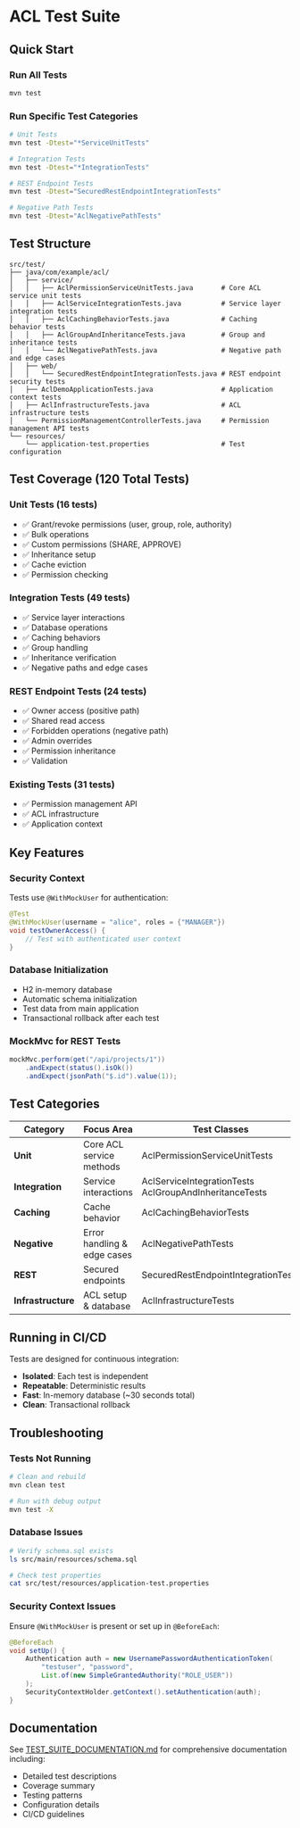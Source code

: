 # ACL Test Suite

## Quick Start

### Run All Tests
```bash
mvn test
```

### Run Specific Test Categories
```bash
# Unit Tests
mvn test -Dtest="*ServiceUnitTests"

# Integration Tests  
mvn test -Dtest="*IntegrationTests"

# REST Endpoint Tests
mvn test -Dtest="SecuredRestEndpointIntegrationTests"

# Negative Path Tests
mvn test -Dtest="AclNegativePathTests"
```

## Test Structure

```
src/test/
├── java/com/example/acl/
│   ├── service/
│   │   ├── AclPermissionServiceUnitTests.java       # Core ACL service unit tests
│   │   ├── AclServiceIntegrationTests.java          # Service layer integration tests
│   │   ├── AclCachingBehaviorTests.java             # Caching behavior tests
│   │   ├── AclGroupAndInheritanceTests.java         # Group and inheritance tests
│   │   └── AclNegativePathTests.java                # Negative path and edge cases
│   ├── web/
│   │   └── SecuredRestEndpointIntegrationTests.java # REST endpoint security tests
│   ├── AclDemoApplicationTests.java                 # Application context tests
│   ├── AclInfrastructureTests.java                  # ACL infrastructure tests
│   └── PermissionManagementControllerTests.java     # Permission management API tests
└── resources/
    └── application-test.properties                  # Test configuration
```

## Test Coverage (120 Total Tests)

### Unit Tests (16 tests)
- ✅ Grant/revoke permissions (user, group, role, authority)
- ✅ Bulk operations
- ✅ Custom permissions (SHARE, APPROVE)
- ✅ Inheritance setup
- ✅ Cache eviction
- ✅ Permission checking

### Integration Tests (49 tests)
- ✅ Service layer interactions
- ✅ Database operations
- ✅ Caching behaviors
- ✅ Group handling
- ✅ Inheritance verification
- ✅ Negative paths and edge cases

### REST Endpoint Tests (24 tests)
- ✅ Owner access (positive path)
- ✅ Shared read access
- ✅ Forbidden operations (negative path)
- ✅ Admin overrides
- ✅ Permission inheritance
- ✅ Validation

### Existing Tests (31 tests)
- ✅ Permission management API
- ✅ ACL infrastructure
- ✅ Application context

## Key Features

### Security Context
Tests use `@WithMockUser` for authentication:
```java
@Test
@WithMockUser(username = "alice", roles = {"MANAGER"})
void testOwnerAccess() {
    // Test with authenticated user context
}
```

### Database Initialization
- H2 in-memory database
- Automatic schema initialization
- Test data from main application
- Transactional rollback after each test

### MockMvc for REST Tests
```java
mockMvc.perform(get("/api/projects/1"))
    .andExpect(status().isOk())
    .andExpect(jsonPath("$.id").value(1));
```

## Test Categories

| Category | Focus Area | Test Classes |
|----------|-----------|--------------|
| **Unit** | Core ACL service methods | AclPermissionServiceUnitTests |
| **Integration** | Service interactions | AclServiceIntegrationTests<br/>AclGroupAndInheritanceTests |
| **Caching** | Cache behavior | AclCachingBehaviorTests |
| **Negative** | Error handling & edge cases | AclNegativePathTests |
| **REST** | Secured endpoints | SecuredRestEndpointIntegrationTests |
| **Infrastructure** | ACL setup & database | AclInfrastructureTests |

## Running in CI/CD

Tests are designed for continuous integration:
- **Isolated**: Each test is independent
- **Repeatable**: Deterministic results
- **Fast**: In-memory database (~30 seconds total)
- **Clean**: Transactional rollback

## Troubleshooting

### Tests Not Running
```bash
# Clean and rebuild
mvn clean test

# Run with debug output
mvn test -X
```

### Database Issues
```bash
# Verify schema.sql exists
ls src/main/resources/schema.sql

# Check test properties
cat src/test/resources/application-test.properties
```

### Security Context Issues
Ensure `@WithMockUser` is present or set up in `@BeforeEach`:
```java
@BeforeEach
void setUp() {
    Authentication auth = new UsernamePasswordAuthenticationToken(
        "testuser", "password", 
        List.of(new SimpleGrantedAuthority("ROLE_USER"))
    );
    SecurityContextHolder.getContext().setAuthentication(auth);
}
```

## Documentation

See [TEST_SUITE_DOCUMENTATION.md](../../TEST_SUITE_DOCUMENTATION.md) for comprehensive documentation including:
- Detailed test descriptions
- Coverage summary
- Testing patterns
- Configuration details
- CI/CD guidelines
